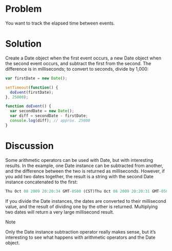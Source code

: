 # Problem

You want to track the elapsed time between events.

# Solution

Create a Date object when the first event occurs, a new Date object when the second event occurs, and subtract the first from the second. The difference is in milliseconds; to convert to seconds, divide by 1,000:

```javascript
var firstDate = new Date();

setTimeout(function() {
  doEvent(firstDate);
}, 25000);

function doEvent() {
  var secondDate = new Date();
  var diff = secondDate - firstDate;
  console.log(diff); // approx. 25000
}
```

# Discussion

Some arithmetic operators can be used with Date, but with interesting results. In the example, one Date instance can be subtracted from another, and the difference between the two is returned as milliseconds. However, if you add two dates together, the result is a string with the second Date instance concatenated to the first:

```javascript
Thu Oct 08 2009 20:20:34 GMT-0500 (CST)Thu Oct 08 2009 20:20:31 GMT-0500 (CST)
```

If you divide the Date instances, the dates are converted to their millisecond value, and the result of dividing one by the other is returned. Multiplying two dates will return a very large millisecond result.

Note

Only the Date instance subtraction operator really makes sense, but it’s interesting to see what happens with arithmetic operators and the Date object.